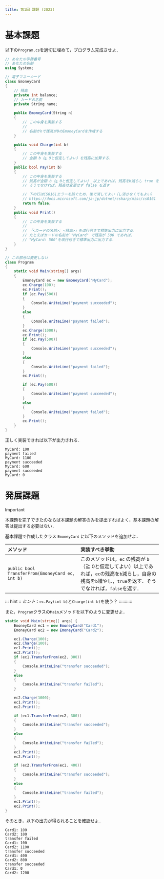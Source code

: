 ```yaml
---
title: 第1回 課題 (2023)
---
```


# 基本課題

以下の`Program.cs`を適切に埋めて，プログラム完成させよ．

```cs
// あなたの学籍番号
// あなたの名前
using System; 

// 電子マネーカード
class EmoneyCard 
{
    // 残高
    private int balance;
    // カードの名前
    private String name; 

    public EmoneyCard(String n) 
    {
        // この中身を実装する
        //
        // 名前がnで残高が0のEmoneyCardを作成する
    }

    public void Charge(int b) 
    {
        // この中身を実装する
        // 金額 b（≧ 0と仮定してよい）を残高に加算する．
    }
    public bool Pay(int b) 
    {
        // この中身を実装する
        // 残高が金額 b（≧ 0と仮定してよい） 以上であれば，残高をb減らし true を返す
        // そうでなければ，残高は変更せず false を返す

        // 下の行はCS0161エラーを防ぐため．後で消してよい（し消さなくてもよい） 
        // https://docs.microsoft.com/ja-jp/dotnet/csharp/misc/cs0161
        return false; 
    }
    public void Print() 
    {
        // この中身を実装する
        //
        // 「<カードの名前>: <残高>」を改行付きで標準出力に出力する．
        // たとえばカードの名前が "MyCard" で残高が 500 であれば，
        // "MyCard: 500"を改行付きで標準出力に出力する．
    }
}

// この部分は変更しない
class Program 
{
    static void Main(string[] args) 
    {
        EmoneyCard ec = new EmoneyCard("MyCard"); 
        ec.Charge(100);
        ec.Print(); 
        if (ec.Pay(500)) 
        {
            Console.WriteLine("payment succeeded");
        }
        else 
        {
            Console.WriteLine("payment failed"); 
        }
        ec.Charge(1000);
        ec.Print(); 
        if (ec.Pay(500)) 
        {
            Console.WriteLine("payment succeeded");
        }
        else 
        {
            Console.WriteLine("payment failed"); 
        }           
        ec.Print(); 

        if (ec.Pay(600)) 
        {
            Console.WriteLine("payment succeeded");
        }
        else 
        {
            Console.WriteLine("payment failed"); 
        }           
        ec.Print(); 
    }
}
```

正しく実装できれば以下が出力される．

```text
MyCard: 100
payment failed
MyCard: 1100
payment succeeded
MyCard: 600
payment succeeded
MyCard: 0
```

# 発展課題

> [!IMPORTANT]
> 本課題を完了できたのならば本課題の解答のみを提出すればよく，基本課題の解答は提出する必要はない．

基本課題で作成したクラス `EmoneyCard` に以下のメソッドを追加せよ．

| メソッド                                         | 実装すべき挙動                                                                                                                                                  |
| :----------------------------------------------- | :-------------------------------------------------------------------------------------------------------------------------------------------------------------- |
| `public bool TransferFrom(EmoneyCard ec, int b)` | このメソッドは，`ec` の残高が `b`（≧ 0と仮定してよい）以上であれば，`ec`の残高を`b`減らし，自身の残高を`b`増やし，`true`を返す．そうでなければ，`false`を返す． |

::: hint ::
*ヒント*：`ec.Pay(int b)`と`Charge(int b)`を使う？
:::::::::::
  
また，``Program``クラスの``Main``メソッドを以下のように変更せよ．

```cs
static void Main(string[] args) { 
    EmoneyCard ec1 = new EmoneyCard("Card1"); 
    EmoneyCard ec2 = new EmoneyCard("Card2"); 

    ec1.Charge(100);
    ec2.Charge(100);
    ec1.Print();
    ec2.Print();
    if (ec1.TransferFrom(ec2, 300)) 
    {
        Console.WriteLine("transfer succeeded"); 
    } 
    else 
    {
        Console.WriteLine("transfer failed"); 
    }

    ec2.Charge(1000);
    ec1.Print();
    ec2.Print();

    if (ec1.TransferFrom(ec2, 300)) 
    {
        Console.WriteLine("transfer succeeded"); 
    } 
    else 
    {
        Console.WriteLine("transfer failed"); 
    }
    ec1.Print();
    ec2.Print(); 

    if (ec2.TransferFrom(ec1, 400)) 
    {
        Console.WriteLine("transfer succeeded"); 
    } 
    else 
    {
        Console.WriteLine("transfer failed"); 
    }
    ec1.Print();
    ec2.Print(); 
}
```

そのとき，以下の出力が得られることを確認せよ．

```text
Card1: 100 
Card2: 100 
transfer failed 
Card1: 100 
Card2: 1100 
transfer succeeded 
Card1: 400 
Card2: 800
transfer succeeded 
Card1: 0 
Card2: 1200
```
